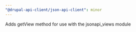 ```yaml
---
"@drupal-api-client/json-api-client": minor
---
```


Adds getView method for use with the jsonapi_views module
